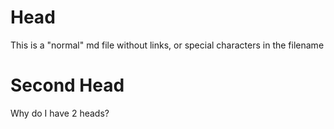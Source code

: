# Head
This is a "normal" md file without links, or special characters in the filename
# Second Head
Why do I have 2 heads?